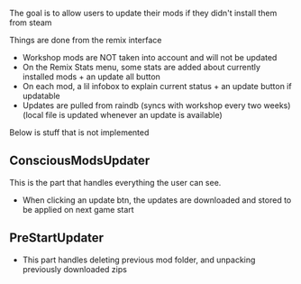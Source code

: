 The goal is to allow users to update their mods if they didn't install them from steam

Things are done from the remix interface

- Workshop mods are NOT taken into account and will not be updated
- On the Remix Stats menu, some stats are added about currently installed mods + an update all button
- On each mod, a lil infobox to explain current status + an update button if updatable
- Updates are pulled from raindb (syncs with workshop every two weeks) (local file is updated whenever an update is available)



Below is stuff that is not implemented
## ConsciousModsUpdater
 This is the part that handles everything the user can see.
- When clicking an update btn, the updates are downloaded and stored to be applied on next game start

## PreStartUpdater
- This part handles deleting previous mod folder, and unpacking previously downloaded zips
